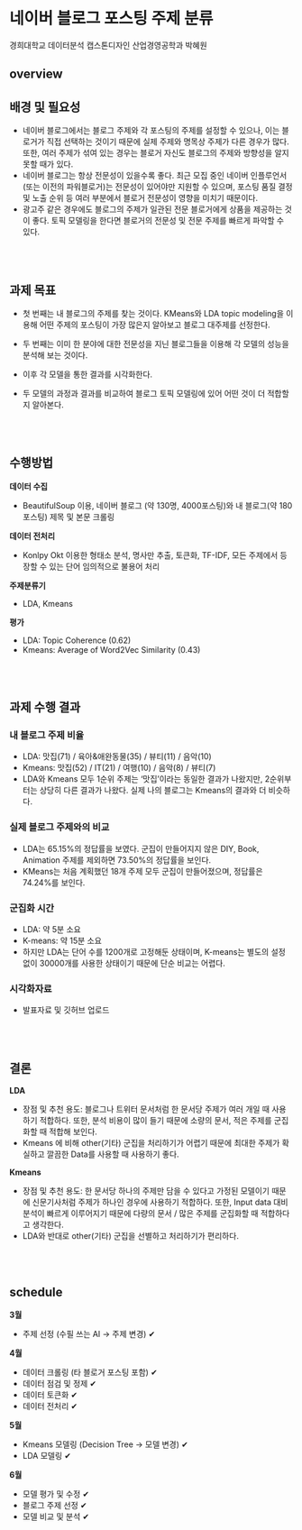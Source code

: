 # 네이버 블로그 포스팅 주제 분류
경희대학교 데이터분석 캡스톤디자인 산업경영공학과 박혜원


## overview

## 배경 및 필요성
 * 네이버 블로그에서는 블로그 주제와 각 포스팅의 주제를 설정할 수 있으나, 이는 블로거가 직접 선택하는 것이기 때문에 실제 주제와 명목상 주제가 다른 경우가 많다. 또한, 여러 주제가 섞여 있는 경우는 블로거 자신도 블로그의 주제와 방향성을 알지 못할 때가 있다.
 * 네이버 블로그는 항상 전문성이 있을수록 좋다. 최근 모집 중인 네이버 인플루언서(또는 이전의 파워블로거)는 전문성이 있어야만 지원할 수 있으며, 포스팅 품질 결정 및 노출 순위 등 여러 부분에서 블로거 전문성이 영향을 미치기 때문이다. 
 * 광고주 같은 경우에도 블로그의 주제가 일관된 전문 블로거에게 상품을 제공하는 것이 좋다. 토픽 모델링을 한다면 블로거의 전문성 및 전문 주제를 빠르게 파악할 수 있다. 

<br>
<br>

## 과제 목표
 * 첫 번째는 내 블로그의 주제를 찾는 것이다. KMeans와 LDA topic modeling을 이용해 어떤 주제의 포스팅이 가장 많은지 알아보고 블로그 대주제를 선정한다.  

 * 두 번째는 이미 한 분야에 대한 전문성을 지닌 블로그들을 이용해 각 모델의 성능을 분석해 보는 것이다.  

 * 이후 각 모델을 통한 결과를 시각화한다.  

 * 두 모델의 과정과 결과를 비교하여 블로그 토픽 모델링에 있어 어떤 것이 더 적합할지 알아본다.

<br>
<br>

## 수행방법
**데이터 수집**
 * BeautifulSoup 이용, 네이버 블로그 (약 130명, 4000포스팅)와 내 블로그(약 180 포스팅) 제목 및 본문 크롤링

**데이터 전처리**
 * Konlpy Okt 이용한 형태소 분석, 명사만 추출, 토큰화, TF-IDF, 모든 주제에서 등장할 수 있는 단어 임의적으로 불용어 처리

**주제분류기**
 * LDA, Kmeans

**평가**
 * LDA: Topic Coherence (0.62)
 * Kmeans: Average of Word2Vec Similarity (0.43)

<br>
<br>

## 과제 수행 결과
### 내 블로그 주제 비율
 * LDA: 맛집(71) / 육아&애완동물(35) / 뷰티(11) / 음악(10)
 * Kmeans: 맛집(52) / IT(21) / 여행(10) / 음악(8) / 뷰티(7)
 * LDA와 Kmeans 모두 1순위 주제는 ‘맛집’이라는 동일한 결과가 나왔지만, 2순위부터는 상당히 다른 결과가 나왔다. 실제 나의 블로그는 Kmeans의 결과와 더 비슷하다. 

### 실제 블로그 주제와의 비교
 * LDA는 65.15%의 정답률을 보였다. 군집이 만들어지지 않은 DIY, Book, Animation 주제를 제외하면 73.50%의 정답률을 보인다. 
 * KMeans는 처음 계획했던 18개 주제 모두 군집이 만들어졌으며, 정답률은 74.24%를 보인다.

### 군집화 시간
 * LDA: 약 5분 소요
 * K-means: 약 15분 소요
 * 하지만 LDA는 단어 수를 1200개로 고정해둔 상태이며, K-means는 별도의 설정 없이 30000개를 사용한 상태이기 때문에 단순 비교는 어렵다.

### 시각화자료
 * 발표자료 및 깃허브 업로드
 <br>
 <br>

## 결론
**LDA**
 * 장점 및 추천 용도: 블로그나 트위터 문서처럼 한 문서당 주제가 여러 개일 때 사용하기 적합하다. 또한, 분석 비용이 많이 들기 때문에 소량의 문서, 적은 주제를 군집화할 때 적합해 보인다.
 * Kmeans 에 비해 other(기타) 군집을 처리하기가 어렵기 때문에 최대한 주제가 확실하고 깔끔한 Data를 사용할 때 사용하기 좋다. 

**Kmeans**
 * 장점 및 추천 용도: 한 문서당 하나의 주제만 담을 수 있다고 가정된 모델이기 때문에 신문기사처럼 주제가 하나인 경우에 사용하기 적합하다. 또한, Input data 대비 분석이 빠르게 이루어지기 때문에 다량의 문서 / 많은 주제를 군집화할 때 적합하다고 생각한다.
 * LDA와 반대로 other(기타) 군집을 선별하고 처리하기가 편리하다.  

<br>

<br>

## schedule
**3월** 
 * 주제 선정 (수필 쓰는 AI → 주제 변경) ✔

**4월**
 * 데이터 크롤링 (타 블로거 포스팅 포함) ✔ 
 * 데이터 점검 및 정제 ✔ 
 * 데이터 토큰화 ✔ 
 * 데이터 전처리 ✔

**5월**
 * Kmeans 모델링 (Decision Tree  → 모델 변경) ✔ 
 * LDA 모델링 ✔

**6월**
 * 모델 평가 및 수정 ✔
 * 블로그 주제 선정 ✔
 * 모델 비교 및 분석 ✔
